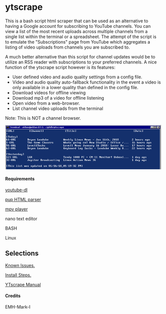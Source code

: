 # ytscrape

This is a bash script html scraper that can be used as an alternative to having a Google account for subscribing to YouTube channels. You can view a list of the most recent uploads across multiple channels from a single list within the terminal or a spreadsheet. The attempt of the script is to emulate the "Subscriptions" page from YouTube which aggregates a listing of video uploads from channels you are subscribed to.

A much better alternative than this script for channel updates would be to utilize an RSS reader with subscriptions to your preferred channels. A nice function of the ytscrape script however is its features:

- User defined video and audio quality settings from a config file.
- Video and audio quality auto-fallback functionality in the event a video is only available in a lower quality than defined in the config file.
- Download videos for offline viewing
- Download mp3 of a video for offline listening
- Open video from a web-browser.
- List channel video uploads from the terminal

Note: This is NOT a channel browser.

![](images/screenshot.png "screenshot")

#### Requirements

[youtube-dl](https://rg3.github.io/youtube-dl/)

[pup HTML parser](https://github.com/EricChiang/pup)

[mpv player](https://github.com/mpv-player/mpv/)

nano text editor

BASH

Linux

## Selections
[Known Issues.](KISSUES.md)

[Install Steps.](INSTALL.md)

[YTscrape Manual](MANUAL.md)

#### Credits

EMH-Mark-I
